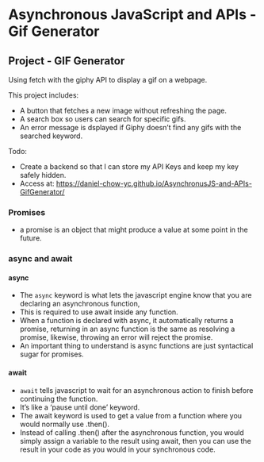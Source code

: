 # Asynchronous JavaScript and APIs - Gif Generator

## Project - GIF Generator
Using fetch with the giphy API to display a gif on a webpage.
<p> </p>

This project includes:
- A button that fetches a new image without refreshing the page.
- A search box so users can search for specific gifs.
- An error message is dsplayed if Giphy doesn’t find any gifs with the searched keyword.
<p> </p>

Todo:
- Create a backend so that I can store my API Keys and keep my key safely hidden.
- Access at: https://daniel-chow-yc.github.io/AsynchronusJS-and-APIs-GifGenerator/

### Promises
- a promise is an object that might produce a value at some point in the future.

### async and await

#### async
- The ``async`` keyword is what lets the javascript engine know that you are declaring an asynchronous function, 
- This is required to use await inside any function. 
- When a function is declared with async, it automatically returns a promise, returning in an async function is the same as resolving a promise, likewise, throwing an error will reject the promise.
- An important thing to understand is async functions are just syntactical sugar for promises.

#### await
- ``await`` tells javascript to wait for an asynchronous action to finish before continuing the function. 
- It’s like a ‘pause until done’ keyword. 
- The await keyword is used to get a value from a function where you would normally use .then(). 
- Instead of calling .then() after the asynchronous function, you would simply assign a variable to the result using await, then you can use the result in your code as you would in your synchronous code.